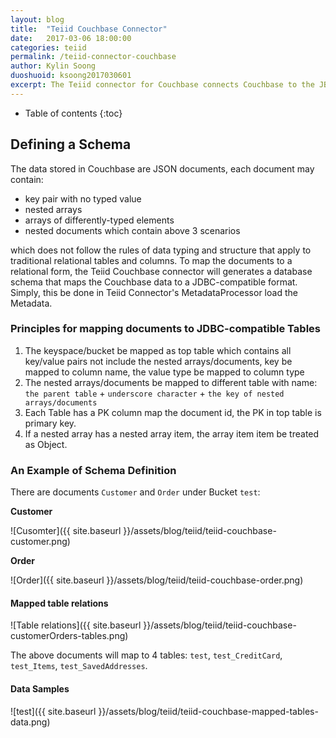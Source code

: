 ```yaml
---
layout: blog
title:  "Teiid Couchbase Connector"
date:   2017-03-06 18:00:00
categories: teiid
permalink: /teiid-connector-couchbase
author: Kylin Soong
duoshuoid: ksoong2017030601
excerpt: The Teiid connector for Couchbase connects Couchbase to the JBoss Data Viirtualization Platform. 
---
```


* Table of contents
{:toc}

## Defining a Schema

The data stored in Couchbase are JSON documents, each document may contain:

* key pair with no typed value
* nested arrays 
* arrays of differently-typed elements  
* nested documents which contain above 3 scenarios

which does not follow the rules of data typing and structure that apply to traditional relational tables and columns. To map the documents to a relational form, the Teiid Couchbase connector will generates a database schema that maps the Couchbase data to a JDBC-compatible format. Simply, this be done in Teiid Connector's MetadataProcessor load the Metadata.

### Principles for mapping documents to JDBC-compatible Tables

1. The keyspace/bucket be mapped as top table which contains all key/value pairs not include the nested arrays/documents, key be mapped to column name, the value type be mapped to column type
2. The nested arrays/documents be mapped to different table with name: `the parent table` + `underscore character` + `the key of nested arrays/documents`
3. Each Table has a PK column map the document id, the PK in top table is primary key.
4. If a nested array has a nested array item, the array item item be treated as Object.

### An Example of Schema Definition

There are documents `Customer` and `Order` under Bucket `test`:

**Customer**

![Cusomter]({{ site.baseurl }}/assets/blog/teiid/teiid-couchbase-customer.png)

**Order**

![Order]({{ site.baseurl }}/assets/blog/teiid/teiid-couchbase-order.png)

#### Mapped table relations

![Table relations]({{ site.baseurl }}/assets/blog/teiid/teiid-couchbase-customerOrders-tables.png)

The above documents will map to 4 tables: `test`, `test_CreditCard`, `test_Items`, `test_SavedAddresses`.

#### Data Samples

![test]({{ site.baseurl }}/assets/blog/teiid/teiid-couchbase-mapped-tables-data.png)






